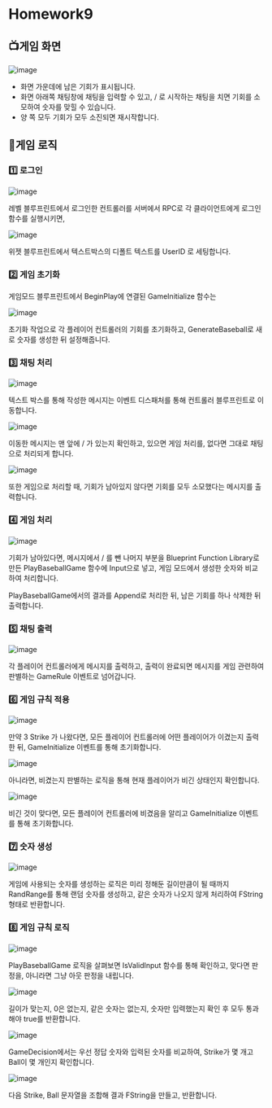 # Homework9

## 📺게임 화면
![image](https://github.com/user-attachments/assets/17e47d0c-5b16-4acf-becf-5649160d17e6)

- 화면 가운데에 남은 기회가 표시됩니다.
- 화면 아래쪽 채팅창에 채팅을 입력할 수 있고, / 로 시작하는 채팅을 치면 기회를 소모하여 숫자를 맞힐 수 있습니다.
- 양 쪽 모두 기회가 모두 소진되면 재시작합니다.

## 🔗게임 로직
### 1️⃣ 로그인
![image](https://github.com/user-attachments/assets/359365d5-39c7-47f6-87f3-a90031f09bd9)

레벨 블루프린트에서 로그인한 컨트롤러를 서버에서 RPC로 각 클라이언트에게 로그인 함수를 실행시키면,

![image](https://github.com/user-attachments/assets/ec733caa-c8a2-4a61-b8cc-d8362de4e89d)

위젯 블루프린트에서 텍스트박스의 디폴트 텍스트를 UserID 로 세팅합니다.
### 2️⃣ 게임 초기화
게임모드 블루프린트에서 BeginPlay에 연결된 GameInitialize 함수는

![image](https://github.com/user-attachments/assets/a392e99a-0837-4c2d-b2ce-5eb4489b4acd)

초기화 작업으로 각 플레이어 컨트롤러의 기회를 초기화하고, GenerateBaseball로 새로 숫자를 생성한 뒤 설정해줍니다.
### 3️⃣ 채팅 처리
![image](https://github.com/user-attachments/assets/e81930ac-def3-43ad-aa00-a80cdd08fc38)

텍스트 박스를 통해 작성한 메시지는 이벤트 디스패처를 통해 컨트롤러 블루프린트로 이동합니다.

![image](https://github.com/user-attachments/assets/0636ce53-ace5-4e3c-88b8-e74f1d75cd16)

이동한 메시지는 맨 앞에 / 가 있는지 확인하고, 있으면 게임 처리를, 없다면 그대로 채팅으로 처리되게 합니다.

![image](https://github.com/user-attachments/assets/5053e3c9-6ad1-4614-a089-85ca95989fcb)

또한 게임으로 처리할 때, 기회가 남아있지 않다면 기회를 모두 소모했다는 메시지를 출력합니다.
### 4️⃣ 게임 처리
![image](https://github.com/user-attachments/assets/b8b88a1d-f254-4d07-aadc-74a2964fea44)

기회가 남아있다면, 메시지에서 / 를 뺀 나머지 부분을 Blueprint Function Library로 만든 PlayBaseballGame 함수에 Input으로 넣고, 게임 모드에서 생성한 숫자와 비교하여 처리합니다.

PlayBaseballGame에서의 결과를 Append로 처리한 뒤, 남은 기회를 하나 삭제한 뒤 출력합니다.
### 5️⃣ 채팅 출력
![image](https://github.com/user-attachments/assets/91ab7244-618b-48a0-a080-6f947b4ce7bb)

각 플레이어 컨트롤러에게 메시지를 출력하고, 출력이 완료되면 메시지를 게임 관련하여 판별하는 GameRule 이벤트로 넘어갑니다.
### 6️⃣ 게임 규칙 적용
![image](https://github.com/user-attachments/assets/4684651d-e734-4551-bd8d-8de51d8e8cde)

만약 3 Strike 가 나왔다면, 모든 플레이어 컨트롤러에 어떤 플레이어가 이겼는지 출력한 뒤, GameInitialize 이벤트를 통해 초기화합니다.

![image](https://github.com/user-attachments/assets/fb8b4463-57f9-4bc2-b52f-d3c27a4d44f3)

아니라면, 비겼는지 판별하는 로직을 통해 현재 플레이어가 비긴 상태인지 확인합니다.

![image](https://github.com/user-attachments/assets/79b4c6ce-a906-4300-b2d4-2478718d37ed)

비긴 것이 맞다면, 모든 플레이어 컨트롤러에 비겼음을 알리고 GameInitialize 이벤트를 통해 초기화합니다.
### 7️⃣ 숫자 생성
![image](https://github.com/user-attachments/assets/7ef920c8-dcd2-4d95-b543-374d860fc1fa)

게임에 사용되는 숫자를 생성하는 로직은 미리 정해둔 길이만큼이 될 때까지 RandRange를 통해 랜덤 숫자를 생성하고, 같은 숫자가 나오지 않게 처리하여 FString 형태로 반환합니다.
### 8️⃣ 게임 규칙 로직
![image](https://github.com/user-attachments/assets/c3bc07db-c70d-4ee0-91f2-d6fa893fb998)

PlayBaseballGame 로직을 살펴보면 IsValidInput 함수를 통해 확인하고, 맞다면 판정을, 아니라면 그냥 아웃 판정을 내립니다.

![image](https://github.com/user-attachments/assets/7535e2ef-bc0a-4b0f-8368-cc26e826b5dc)

길이가 맞는지, 0은 없는지, 같은 숫자는 없는지, 숫자만 입력했는지 확인 후 모두 통과해야 true를 반환합니다.

![image](https://github.com/user-attachments/assets/510a26ca-2d73-4e70-80e0-b14a541c948d)

GameDecision에서는 우선 정답 숫자와 입력된 숫자를 비교하여, Strike가 몇 개고 Ball이 몇 개인지 확인합니다.

![image](https://github.com/user-attachments/assets/104d11ea-a912-45ed-bf94-82d9c331a17b)

다음 Strike, Ball 문자열을 조합해 결과 FString을 만들고, 반환합니다.
